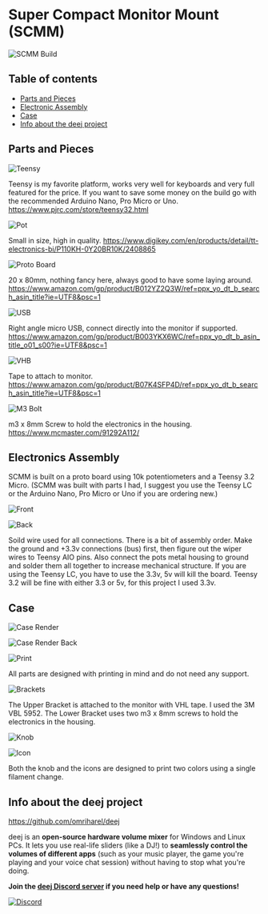 # Super Compact Monitor Mount (SCMM)

![SCMM Build](photos/finished.jpg)

## Table of contents

- [Parts and Pieces](#parts-and-pieces)
- [Electronic Assembly](#electronics-assembly)
- [Case](#case)
- [Info about the deej project](#info-about-the-deej-project)

## Parts and Pieces

![Teensy](photos/teensy32.jpg)

Teensy is my favorite platform, works very well for keyboards and very full featured for the price. If you want to save some money on the build go with the recommended Arduino Nano, Pro Micro or Uno.
https://www.pjrc.com/store/teensy32.html

![Pot](photos/P110K.jpg)

Small in size, high in quality.
https://www.digikey.com/en/products/detail/tt-electronics-bi/P110KH-0Y20BR10K/2408865

![Proto Board](photos/protoboard.jpg)

20 x 80mm, nothing fancy here, always good to have some laying around.
https://www.amazon.com/gp/product/B012YZ2Q3W/ref=ppx_yo_dt_b_search_asin_title?ie=UTF8&psc=1

![USB](photos/right_angle_usb.jpg)

Right angle micro USB, connect directly into the monitor if supported.
https://www.amazon.com/gp/product/B003YKX6WC/ref=ppx_yo_dt_b_asin_title_o01_s00?ie=UTF8&psc=1

![VHB](photos/VHB_tape.jpg)

Tape to attach to monitor. 
https://www.amazon.com/gp/product/B07K4SFP4D/ref=ppx_yo_dt_b_search_asin_title?ie=UTF8&psc=1

![M3 Bolt](photos/m3_bolt.jpg)

m3 x 8mm Screw to hold the electronics in the housing.
https://www.mcmaster.com/91292A112/

## Electronics Assembly

SCMM is built on a proto board using 10k potentiometers and a Teensy 3.2 Micro. (SCMM was built with parts I had, I suggest you use the Teensy LC or the Arduino Nano, Pro Micro or Uno if you are ordering new.)

![Front](photos/circuit_board_front.jpg)

![Back](photos/circuit_board_back.jpg)

Soild wire used for all connections. There is a bit of assembly order. Make the ground and +3.3v connections (bus) first, then figure out the wiper wires to Teensy AIO pins. Also connect the pots metal housing to ground and solder them all together to increase mechanical structure. If you are using the Teensy LC, you have to use the 3.3v, 5v will kill the board. Teensy 3.2 will be fine with either 3.3 or 5v, for this project I used 3.3v.

## Case

![Case Render](renders/case_assembly.png)

![Case Render Back](renders/case_assembly_back.png)

![Print](photos/print.jpg)

All parts are designed with printing in mind and do not need any support.

![Brackets](renders/brackets.png)

The Upper Bracket is attached to the monitor with VHL tape. I used the 3M VBL 5952. The Lower Bracket uses two m3 x 8mm screws to hold the electronics in the housing.

![Knob](renders/knob.png)

![Icon](renders/icon_volume.png)

Both the knob and the icons are designed to print two colors using a single filament change.

## Info about the deej project

https://github.com/omriharel/deej

deej is an **open-source hardware volume mixer** for Windows and Linux PCs. It lets you use real-life sliders (like a DJ!) to **seamlessly control the volumes of different apps** (such as your music player, the game you're playing and your voice chat session) without having to stop what you're doing.

**Join the [deej Discord server](https://discord.gg/nf88NJu) if you need help or have any questions!**

[![Discord](https://img.shields.io/discord/702940502038937667?logo=discord)](https://discord.gg/nf88NJu)